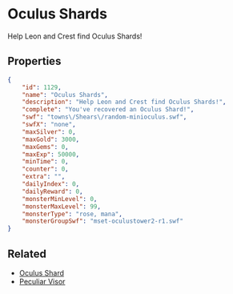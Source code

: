 # Oculus Shards

Help Leon and Crest find Oculus Shards!

## Properties

```json
{
    "id": 1129,
    "name": "Oculus Shards",
    "description": "Help Leon and Crest find Oculus Shards!",
    "complete": "You've recovered an Oculus Shard!",
    "swf": "towns\/Shears\/random-minioculus.swf",
    "swfX": "none",
    "maxSilver": 0,
    "maxGold": 3000,
    "maxGems": 0,
    "maxExp": 50000,
    "minTime": 0,
    "counter": 0,
    "extra": "",
    "dailyIndex": 0,
    "dailyReward": 0,
    "monsterMinLevel": 0,
    "monsterMaxLevel": 99,
    "monsterType": "rose, mana",
    "monsterGroupSwf": "mset-oculustower2-r1.swf"
}
```

## Related

- [Oculus Shard](../items/11427-oculus-shard.md)
- [Peculiar Visor](../items/12355-peculiar-visor.md)

